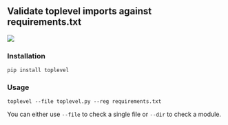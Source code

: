 **Validate toplevel imports against requirements.txt**
---
![](https://travis-ci.org/Ohjeah/toplevel.svg)

### Installation

`pip install toplevel`

### Usage

`toplevel --file toplevel.py --reg requirements.txt`

You can either use `--file` to check a single file or `--dir` to check a module.
